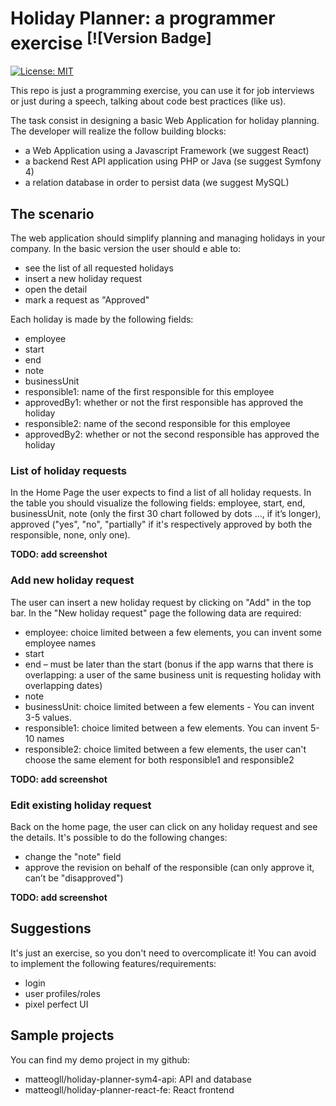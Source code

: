 # Holiday Planner: a programmer exercise <sup>[![Version Badge]</sup>

[![License: MIT](https://img.shields.io/badge/License-MIT-yellow.svg)](https://opensource.org/licenses/MIT)

This repo is just a programming exercise, you can use it for job interviews or just during a speech, 
talking about code best practices (like us).

The task consist in designing a basic Web Application for holiday planning.
The developer will realize the follow building blocks:
 * a Web Application using a Javascript Framework (we suggest React)
 * a backend Rest API application using PHP or Java (se suggest Symfony 4)
 * a relation database in order to persist data (we suggest MySQL)
 
## The scenario

The web application should simplify planning and managing holidays in your company.
In the basic version the user should e able to:
 * see the list of all requested holidays
 * insert a new holiday request
 * open the detail
 * mark a request as "Approved"
 
Each holiday is made by  the following fields:
 * employee
 * start
 * end
 * note
 * businessUnit
 * responsible1: name of the first responsible for this employee
 * approvedBy1: whether or not the first responsible has approved the holiday
 * responsible2: name of the second responsible for this employee
 * approvedBy2: whether or not the second responsible has approved the holiday

### List of holiday requests
 
In the Home Page the user expects to find a list of all holiday requests. In the table you should visualize the following
fields: employee, start, end, businessUnit, note (only the first 30 chart followed by dots ..., if it’s longer),
approved ("yes", "no", "partially" if it's respectively approved by both the responsible, none, only one).

**TODO: add screenshot**

### Add new holiday request

The user can insert a new holiday request by clicking on "Add" in the top bar. 
In the "New holiday request" page the following data are required:
- employee: choice limited between a few elements, you can invent some employee names
- start
- end – must be later than the start (bonus if the app warns that there is overlapping: a user of the same business unit 
is requesting holiday with overlapping dates)
- note
- businessUnit: choice limited between a few elements - You can invent 3-5 values.
- responsible1: choice limited between a few elements. You can invent 5-10 names
- responsible2: choice limited between a few elements, the user can't choose the same element for 
both responsible1 and responsible2

**TODO: add screenshot**

### Edit existing holiday request

Back on the home page, the user can click on any holiday request and see the details. 
It's possible to do the following changes:
 * change the "note" field
 * approve the revision on behalf of the responsible (can only approve it, can’t be "disapproved")

**TODO: add screenshot**

## Suggestions

It's just an exercise, so you don't need to overcomplicate it!
You can avoid to implement the following features/requirements:
 * login
 * user profiles/roles
 * pixel perfect UI

## Sample projects

You can find my demo project in my github: 
* matteogll/holiday-planner-sym4-api: API and database
* matteogll/holiday-planner-react-fe: React frontend

